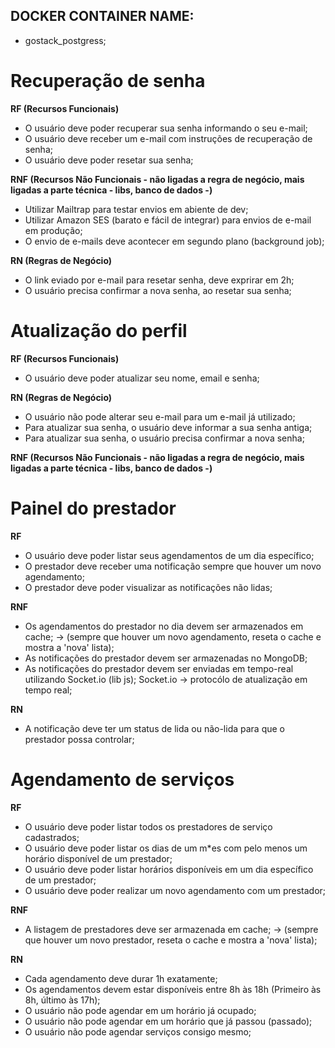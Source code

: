 ## DOCKER CONTAINER NAME:

- gostack_postgress;

# Recuperação de senha

**RF (Recursos Funcionais)**

- O usuário deve poder recuperar sua senha informando o seu e-mail;
- O usuário deve receber um e-mail com instruções de recuperação de senha;
- O usuário deve poder resetar sua senha;

**RNF (Recursos Não Funcionais - não ligadas a regra de negócio, mais ligadas a parte técnica - libs, banco de dados -)**

- Utilizar Mailtrap para testar envios em abiente de dev;
- Utilizar Amazon SES (barato e fácil de integrar) para envios de e-mail em produção;
- O envio de e-mails deve acontecer em segundo plano (background job);

**RN (Regras de Negócio)**

- O link eviado por e-mail para resetar senha, deve exprirar em 2h;
- O usuário precisa confirmar a nova senha, ao resetar sua senha;

# Atualização do perfil

**RF (Recursos Funcionais)**

- O usuário deve poder atualizar seu nome, email e senha;

**RN (Regras de Negócio)**

- O usuário não pode alterar seu e-mail para um e-mail já utilizado;
- Para atualizar sua senha, o usuário deve informar a sua senha antiga;
- Para atualizar sua senha, o usuário precisa confirmar a nova senha;

**RNF (Recursos Não Funcionais - não ligadas a regra de negócio, mais ligadas a parte técnica - libs, banco de dados -)**

# Painel do prestador

**RF**

- O usuário deve poder listar seus agendamentos de um dia específico;
- O prestador deve receber uma notificação sempre que houver um novo agendamento;
- O prestador deve poder visualizar as notificações não lidas;

**RNF**

- Os agendamentos do prestador no dia devem ser armazenados em cache;
  -> (sempre que houver um novo agendamento, reseta o cache e mostra a 'nova' lista);
- As notificações do prestador devem ser armazenadas no MongoDB;
- As notificações do prestador devem ser enviadas em tempo-real utilizando Socket.io (lib js);
  Socket.io -> protocólo de atualização em tempo real;

**RN**

- A notificação deve ter um status de lida ou não-lida para que o prestador possa controlar;

# Agendamento de serviços

**RF**

- O usuário deve poder listar todos os prestadores de serviço cadastrados;
- O usuário deve poder listar os dias de um m\*es com pelo menos um horário disponível de um prestador;
- O usuário deve poder listar horários disponíveis em um dia específico de um prestador;
- O usuário deve poder realizar um novo agendamento com um prestador;

**RNF**

- A listagem de prestadores deve ser armazenada em cache;
  -> (sempre que houver um novo prestador, reseta o cache e mostra a 'nova' lista);

**RN**

- Cada agendamento deve durar 1h exatamente;
- Os agendamentos devem estar disponíveis entre 8h às 18h (Primeiro às 8h, último às 17h);
- O usuário não pode agendar em um horário já ocupado;
- O usuário não pode agendar em um horário que já passou (passado);
- O usuário não pode agendar serviços consigo mesmo;
